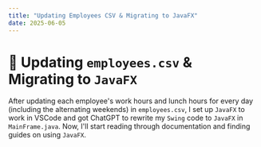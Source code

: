```yaml
---
title: "Updating Employees CSV & Migrating to JavaFX"
date: 2025-06-05
---
```


# 👥 Updating `employees.csv` & Migrating to `JavaFX`

After updating each employee's work hours and lunch hours for every day (including the alternating weekends) in `employees.csv`, I set up `JavaFX` to work in VSCode and got ChatGPT to rewrite my `Swing` code to `JavaFX` in `MainFrame.java`. Now, I'll start reading through documentation and finding guides on using `JavaFX`.